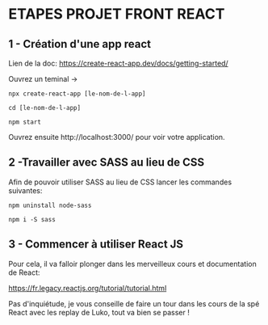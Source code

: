 # ETAPES PROJET FRONT REACT


## 1 - Création d'une app react

Lien de la doc: 
https://create-react-app.dev/docs/getting-started/

Ouvrez un teminal ->

 `npx create-react-app [le-nom-de-l-app]`

`cd [le-nom-de-l-app]`

`npm start`

Ouvrez ensuite http://localhost:3000/ pour voir votre application.

## 2 -Travailler avec SASS au lieu de CSS

Afin de pouvoir utiliser SASS au lieu de CSS lancer les commandes suivantes:

`npm uninstall node-sass`

`npm i -S sass`

## 3 - Commencer à utiliser React JS

Pour cela, il va falloir plonger dans les merveilleux cours et documentation de React: 

https://fr.legacy.reactjs.org/tutorial/tutorial.html

Pas d'inquiétude, je vous conseille de faire un tour dans les cours de la spé React avec les replay de Luko, tout va bien se passer !
